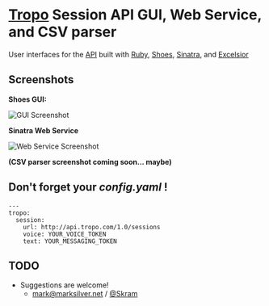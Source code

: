 [Tropo](http://tropo.com) Session API GUI, Web Service, and CSV parser
==================================================
User interfaces for the [API](http://docs.tropo.com/appengine/2.0/frame.jsp?page=troposessionapi.htm) built with [Ruby](http://ruby-lang.org), [Shoes](http://shoes.heroku.com), [Sinatra](http://www.sinatrarb.com/), and [Excelsior](http://www.toastyapps.com/excelsior/)

Screenshots
-----------
**Shoes GUI:**

<!-- white space req'd so caption is above image -->
![GUI Screenshot](http://i49.tinypic.com/301d9fs.jpg)

**Sinatra Web Service**

![Web Service Screenshot](http://i50.tinypic.com/5nu2r7.png)

**(CSV parser screenshot coming soon... maybe)**

Don't forget your _config.yaml_ !
---------------------------------
	---
	tropo:
	  session:
	    url: http://api.tropo.com/1.0/sessions
	    voice: YOUR_VOICE_TOKEN
	    text: YOUR_MESSAGING_TOKEN
	
TODO
----
* Suggestions are welcome!
	* [mark@marksilver.net](mailto:mark@marksilver.net) / [@Skram](http://twitter.com/skram)
